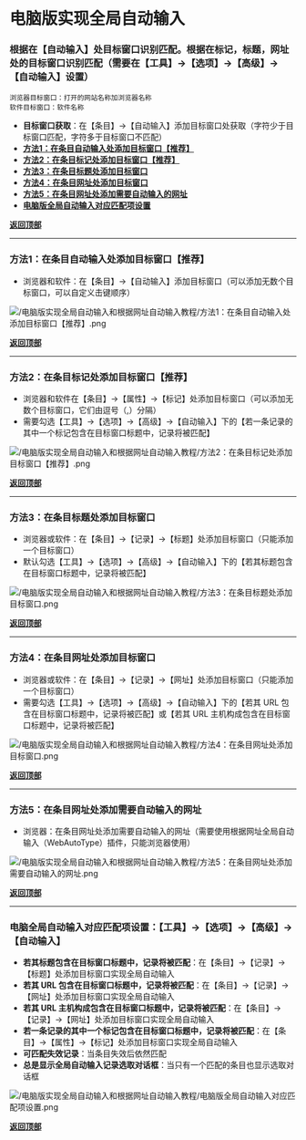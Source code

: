 # <a name="锚点0"></a>电脑版实现全局自动输入
### 根据在【自动输入】处目标窗口识别匹配。根据在标记，标题，网址处的目标窗口识别匹配（需要在【工具】→【选项】→【高级】→【自动输入】设置）
	浏览器目标窗口：打开的网站名称加浏览器名称
	软件目标窗口：软件名称
- **目标窗口获取**：在【条目】→【自动输入】添加目标窗口处获取（字符少于目标窗口匹配，字符多于目标窗口不匹配）
- <a href="#锚点1">**方法1：在条目自动输入处添加目标窗口【推荐】**</a>
- <a href="#锚点2">**方法2：在条目标记处添加目标窗口【推荐】**</a>
- <a href="#锚点3">**方法3：在条目标题处添加目标窗口**</a>
- <a href="#锚点4">**方法4：在条目网址处添加目标窗口**</a>
- <a href="#锚点5">**方法5：在条目网址处添加需要自动输入的网址**</a>
- <a href="#锚点6">**电脑版全局自动输入对应匹配项设置**</a>

<a name="锚点1"></a><a href="#锚点0">**返回顶部**</a>
******************************************************************************
### 方法1：在条目自动输入处添加目标窗口【推荐】
- 浏览器和软件：在【条目】→【自动输入】添加目标窗口（可以添加无数个目标窗口，可以自定义击键顺序）
<p><img src="/电脑版实现全局自动输入和根据网址自动输入教程/方法1：在条目自动输入处添加目标窗口【推荐】.png" alt="/电脑版实现全局自动输入和根据网址自动输入教程/方法1：在条目自动输入处添加目标窗口【推荐】.png"/></p>

<a name="锚点2"></a><a href="#锚点0">**返回顶部**</a>
******************************************************************************
### 方法2：在条目标记处添加目标窗口【推荐】
- 浏览器和软件在【条目】→【属性】→【标记】处添加目标窗口（可以添加无数个目标窗口，它们由逗号（,）分隔）
- 需要勾选【工具】→【选项】→【高级】→【自动输入】下的【若一条记录的其中一个标记包含在目标窗口标题中，记录将被匹配】
<p><img src="/电脑版实现全局自动输入和根据网址自动输入教程/方法2：在条目标记处添加目标窗口【推荐】.png" alt="/电脑版实现全局自动输入和根据网址自动输入教程/方法2：在条目标记处添加目标窗口【推荐】.png"/></p>

<a name="锚点3"></a><a href="#锚点0">**返回顶部**</a>
******************************************************************************
### 方法3：在条目标题处添加目标窗口
- 浏览器或软件：在【条目】→【记录】→【标题】处添加目标窗口（只能添加一个目标窗口）
- 默认勾选【工具】→【选项】→【高级】→【自动输入】下的【若其标题包含在目标窗口标题中，记录将被匹配】
<p><img src="/电脑版实现全局自动输入和根据网址自动输入教程/方法3：在条目标题处添加目标窗口.png" alt="/电脑版实现全局自动输入和根据网址自动输入教程/方法3：在条目标题处添加目标窗口.png"/></p>

<a name="锚点4"></a><a href="#锚点0">**返回顶部**</a>
******************************************************************************
### 方法4：在条目网址处添加目标窗口
- 浏览器或软件：在【条目】→【记录】→【网址】处添加目标窗口（只能添加一个目标窗口）
- 需要勾选【工具】→【选项】→【高级】→【自动输入】下的【若其 URL 包含在目标窗口标题中，记录将被匹配】或【若其 URL 主机构成包含在目标窗口标题中，记录将被匹配】
<p><img src="/电脑版实现全局自动输入和根据网址自动输入教程/方法4：在条目网址处添加目标窗口.png" alt="/电脑版实现全局自动输入和根据网址自动输入教程/方法4：在条目网址处添加目标窗口.png"/></p>

<a name="锚点5"></a><a href="#锚点0">**返回顶部**</a>
******************************************************************************
### 方法5：在条目网址处添加需要自动输入的网址
- 浏览器：在条目网址处添加需要自动输入的网址（需要使用根据网址全局自动输入（WebAutoType）插件，只能浏览器使用）
<p><img src="/电脑版实现全局自动输入和根据网址自动输入教程/方法5：在条目网址处添加需要自动输入的网址.png" alt="/电脑版实现全局自动输入和根据网址自动输入教程/方法5：在条目网址处添加需要自动输入的网址.png"/></p>

<a name="锚点6"></a><a href="#锚点0">**返回顶部**</a>
______________________________________________________________________________
### 电脑全局自动输入对应匹配项设置：【工具】→【选项】→【高级】→【自动输入】
- **若其标题包含在目标窗口标题中，记录将被匹配**：在【条目】→【记录】→【标题】处添加目标窗口实现全局自动输入
- **若其 URL 包含在目标窗口标题中，记录将被匹配**：在【条目】→【记录】→【网址】处添加目标窗口实现全局自动输入
- **若其 URL 主机构成包含在目标窗口标题中，记录将被匹配**：在【条目】→【记录】→【网址】处添加目标窗口实现全局自动输入
- **若一条记录的其中一个标记包含在目标窗口标题中，记录将被匹配**：在【条目】→【属性】→【标记】处添加目标窗口实现全局自动输入
- **可匹配失效记录**：当条目失效后依然匹配
- **总是显示全局自动输入记录选取对话框**：当只有一个匹配的条目也显示选取对话框
<p><img src="/电脑版实现全局自动输入和根据网址自动输入教程/电脑版全局自动输入对应匹配项设置.png" alt="/电脑版实现全局自动输入和根据网址自动输入教程/电脑版全局自动输入对应匹配项设置.png"/></p>

<a href="#锚点0">**返回顶部**</a>